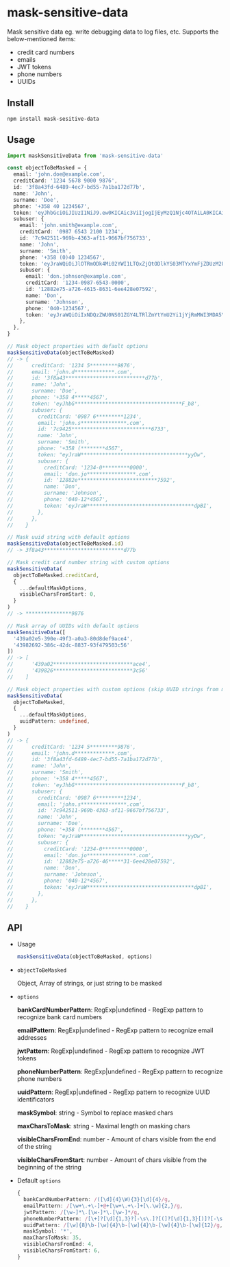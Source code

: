 # mask-sensitive-data

Mask sensitive data eg. write debugging data to log files, etc.
Supports the below-mentioned items:

- credit card numbers
- emails
- JWT tokens
- phone numbers
- UUIDs

## Install

```shell
npm install mask-sesitive-data
```

## Usage

```ts
import maskSensitiveData from 'mask-sensitive-data'

const objectToBeMasked = {
  email: 'john.doe@example.com',
  creditCard: '1234 5678 9000 9876',
  id: '3f8a43fd-6489-4ec7-bd55-7a1ba172d77b',
  name: 'John',
  surname: 'Doe',
  phone: '+358 40 1234567',
  token: 'eyJhbGciOiJIUzI1NiJ9.ew0KICAic3ViIjogIjEyMzQ1Njc4OTAiLA0KICAibmFtZSI6ICJBbGV4IEtvemxvdiIsDQogICJpYXQiOiAxNTE2MjM5MDIyDQp9.PNKysYFTCenU5bekHCmwIxCUXoYG41H_xc3uN3ZF_b8',
  subuser: {
    email: 'john.smith@example.com',
    creditCard: '0987 6543 2100 1234',
    id: '7c942511-969b-4363-af11-9667bf756733',
    name: 'John',
    surname: 'Smith',
    phone: '+358 (0)40 1234567',
    token: 'eyJraWQiOiJlOTRmODk4Mi02YWI1LTQxZjQtODlkYS03MTYxYmFjZDUzM2UiLCJhbGciOiJFUzI1NiJ9.ew0KICAic3ViIjogIjEyMzQ1Njc4OTAiLA0KICAibmFtZSI6ICJBbGV4IEtvemxvdiIsDQogICJpYXQiOiAxNTE2MjM5MDIyDQp9.CtiBkSYbhs5hEvMA7w4_Dbs3S5IHnxJgRo-fI8UhunY9BCUxBcb9vTRB4uRKLbhCL8MRYR90rzdzE7EcllyyDw',
    subuser: {
      email: 'don.johnson@example.com',
      creditCard: '1234-0987-6543-0000',
      id: '12882e75-a726-4615-8631-6ee428e07592',
      name: 'Don',
      surname: 'Johnson',
      phone: '040-1234567',
      token: 'eyJraWQiOiIxNDQzZWU0NS01ZGY4LTRlZmYtYmU2Yi1jYjRmMWI3MDA5YjMiLCJhbGciOiJFUzUxMiJ9.ew0KICAic3ViIjogIjEyMzQ1Njc4OTAiLA0KICAibmFtZSI6ICJBbGV4IEtvemxvdiIsDQogICJpYXQiOiAxNTE2MjM5MDIyDQp9.AB0kMsJ1wGlLG-Z89O-a1eZH0RJf3VYO7uoW3otcqV-xF6THYK3v14yppzv10sQ-HZWyUek6MW8-UzB-uq5Pm917ANZUXIw0XVY794W-u1JYrl36rKRi_DqSEEQ9X-hz9BhVFQEaGyNGZSDdKiVdix6MEMgN_4Nt5O-GXwGk6SLFdpBI',
    },
  },
}

// Mask object properties with default options
maskSensitiveData(objectToBeMasked)
// -> {
//      creditCard: '1234 5*********9876',
//      email: 'john.d*************.com',
//      id: '3f8a43**************************d77b',
//      name: 'John',
//      surname: 'Doe',
//      phone: '+358 4*****4567',
//      token: 'eyJhbG***********************************F_b8',
//      subuser: {
//        creditCard: '0987 6*********1234',
//        email: 'john.s***************.com',
//        id: '7c9425**************************6733',
//        name: 'John',
//        surname: 'Smith',
//        phone: '+358 (********4567',
//        token: "eyJraW***********************************yyDw",
//        subuser: {
//          creditCard: '1234-0*********0000',
//          email: 'don.jo****************.com',
//          id: '12882e**************************7592',
//          name: 'Don',
//          surname: 'Johnson',
//          phone: '040-12*4567',
//          token: 'eyJraW***********************************dpBI',
//        },
//      },
//    }

// Mask uuid string with default options
maskSensitiveData(objectToBeMasked.id)
// -> 3f8a43**************************d77b

// Mask credit card number string with custom options
maskSensitiveData(
  objectToBeMasked.creditCard,
  {
    ...defaultMaskOptions,
    visibleCharsFromStart: 0,
  }
)
// -> ***************9876

// Mask array of UUIDs with default options
maskSensitiveData([
  '439a02e5-390e-49f3-a0a3-80d8def9ace4',
  '43982692-386c-42dc-8837-93f479503c56'
])
// -> [
//      '439a02**************************ace4',
//      '439826**************************3c56'
//    ]

// Mask object properties with custom options (skip UUID strings from masking)
maskSensitiveData(
  objectToBeMasked,
  {
    ...defaultMaskOptions,
    uuidPattern: undefined,
  }
)
// -> {
//      creditCard: '1234 5*********9876',
//      email: 'john.d*************.com',
//      id: '3f8a43fd-6489-4ec7-bd55-7a1ba172d77b',
//      name: 'John',
//      surname: 'Smith',
//      phone: '+358 4*****4567',
//      token: 'eyJhbG***********************************F_b8',
//      subuser: {
//        creditCard: '0987 6*********1234',
//        email: 'john.s***************.com',
//        id: '7c942511-969b-4363-af11-9667bf756733',
//        name: 'John',
//        surname: 'Doe',
//        phone: '+358 (********4567',
//        token: "eyJraW***********************************yyDw",
//        subuser: {
//          creditCard: '1234-0*********0000',
//          email: 'don.jo****************.com',
//          id: '12882e75-a726-46*****31-6ee428e07592',
//          name: 'Don',
//          surname: 'Johnson',
//          phone: '040-12*4567',
//          token: 'eyJraW***********************************dpBI',
//        },
//      },
//    }
```

## API

- Usage

  ```ts
  maskSensitiveData(objectToBeMasked, options)
  ```

- `objectToBeMasked`

  Object, Array of strings, or just string to be masked

- `options`

  **bankCardNumberPattern**: RegExp|undefined - RegExp pattern to recognize bank card numbers

  **emailPattern**: RegExp|undefined - RegExp pattern to recognize email addresses

  **jwtPattern**: RegExp|undefined - RegExp pattern to recognize JWT tokens

  **phoneNumberPattern**: RegExp|undefined - RegExp pattern to recognize phone numbers

  **uuidPattern**: RegExp|undefined - RegExp pattern to recognize UUID identificators

  **maskSymbol**: string - Symbol to replace masked chars

  **maxCharsToMask**: string - Maximal length on masking chars

  **visibleCharsFromEnd**: number - Amount of chars visible from the end of the string

  **visibleCharsFromStart**: number - Amount of chars visible from the beginning of the string

- Default `options`

  ```ts
  {
    bankCardNumberPattern: /([\d]{4}\W){3}[\d]{4}/g,
    emailPattern: /[\w+\.+\-]+@+[\w+\.+\-]+[\.\w]{2,}/g,
    jwtPattern: /[\w-]*\.[\w-]*\.[\w-]*/g,
    phoneNumberPattern: /[\+]?[\d]{1,3}?[-\s\.]?[(]?[\d]{1,3}[)]?[-\s\.]?([\d-\s\.]){7,12}/g,
    uuidPattern: /[\w]{8}\b-[\w]{4}\b-[\w]{4}\b-[\w]{4}\b-[\w]{12}/g,
    maskSymbol: '*',
    maxCharsToMask: 35,
    visibleCharsFromEnd: 4,
    visibleCharsFromStart: 6,
  }
  ```
